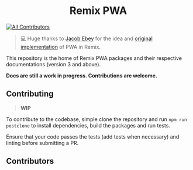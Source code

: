 <h1 align='center'>Remix PWA</h1>

[![All Contributors](https://img.shields.io/github/all-contributors/remix-pwa/monorepo?color=ee8449&style=flat-square)](#contributors)

> 💻 Huge thanks to [Jacob Ebey](https://github.com/jacob-ebey) for the idea and
> [original implementation](https://github.com/jacob-ebey/remix-pwa) of PWA in Remix.

This repository is the home of Remix PWA packages and their respective documentations (version 3 and above).

**Docs are still a work in progress. Contributions are welcome.**

## Contributing

> **WIP**

To contribute to the codebase, simple clone the repository and run `npm run postclone` to install dependencies, build
the packages and run tests.

Ensure that your code passes the tests (add tests when necessary) and linting before submitting a PR.

## Contributors

<!-- ALL-CONTRIBUTORS-LIST:START - Do not remove or modify this section -->
<!-- prettier-ignore-start -->
<!-- markdownlint-disable -->

<!-- markdownlint-restore -->
<!-- prettier-ignore-end -->

<!-- ALL-CONTRIBUTORS-LIST:END -->